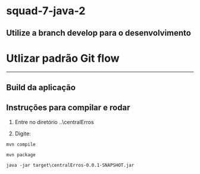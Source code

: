 # squad-7-java-2

## Utilize a branch develop para o desenvolvimento
# Utlizar padrão Git flow
---
## Build da aplicação

Instruções para compilar e rodar
----

1. Entre no diretório ..\centralErros

2. Digite:

`mvn compile`

`mvn package`

`java -jar target\centralErros-0.0.1-SNAPSHOT.jar`
